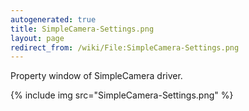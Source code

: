 ```yaml
---
autogenerated: true
title: SimpleCamera-Settings.png
layout: page
redirect_from: /wiki/File:SimpleCamera-Settings.png
---
```


Property window of SimpleCamera driver.

{% include img src="SimpleCamera-Settings.png" %}
